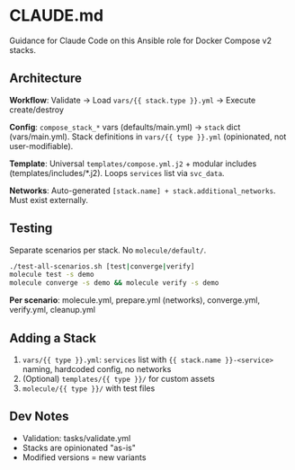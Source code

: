 # CLAUDE.md

Guidance for Claude Code on this Ansible role for Docker Compose v2 stacks.

## Architecture

**Workflow**: Validate → Load `vars/{{ stack.type }}.yml` → Execute create/destroy

**Config**: `compose_stack_*` vars (defaults/main.yml) → `stack` dict (vars/main.yml). Stack definitions in `vars/{{ type }}.yml` (opinionated, not user-modifiable).

**Template**: Universal `templates/compose.yml.j2` + modular includes (templates/includes/*.j2). Loops `services` list via `svc_data`.

**Networks**: Auto-generated `[stack.name] + stack.additional_networks`. Must exist externally.

## Testing

Separate scenarios per stack. No `molecule/default/`.

```bash
./test-all-scenarios.sh [test|converge|verify]
molecule test -s demo
molecule converge -s demo && molecule verify -s demo
```

**Per scenario**: molecule.yml, prepare.yml (networks), converge.yml, verify.yml, cleanup.yml

## Adding a Stack

1. `vars/{{ type }}.yml`: `services` list with `{{ stack.name }}-<service>` naming, hardcoded config, no networks
2. (Optional) `templates/{{ type }}/` for custom assets
3. `molecule/{{ type }}/` with test files

## Dev Notes

- Validation: tasks/validate.yml
- Stacks are opinionated "as-is"
- Modified versions = new variants
